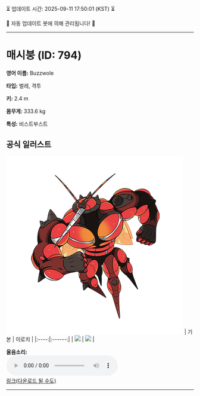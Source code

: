 
⏳ 업데이트 시간: 2025-09-11 17:50:01 (KST) ⏳

🤖 자동 업데이트 봇에 의해 관리됩니다! 🤖

---

# 매시붕 (ID: 794)
**영어 이름:** Buzzwole

**타입:** 벌레, 격투

**키:** 2.4 m

**몸무게:** 333.6 kg

**특성:** 비스트부스트

## 공식 일러스트
![](https://raw.githubusercontent.com/PokeAPI/sprites/master/sprites/pokemon/other/official-artwork/794.png)
| 기본 | 이로치 |
|:----:|:------:|
| <img src="http://play.pokemonshowdown.com/sprites/ani/buzzwole.gif" width="200"> | <img src="http://play.pokemonshowdown.com/sprites/ani-shiny/buzzwole.gif" width="200"> |

**울음소리:**<br><audio controls src="https://raw.githubusercontent.com/PokeAPI/cries/main/cries/pokemon/latest/794.ogg"></audio><br> [링크(다운로드 될 수도)](https://raw.githubusercontent.com/PokeAPI/cries/main/cries/pokemon/latest/794.ogg)


---
